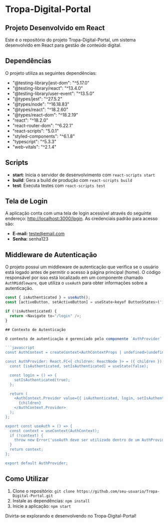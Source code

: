 # Tropa-Digital-Portal

## Projeto Desenvolvido em React

Este é o repositório do projeto Tropa-Digital-Portal, um sistema desenvolvido em React para gestão de conteúdo digital.

## Dependências

O projeto utiliza as seguintes dependências:

- "@testing-library/jest-dom": "^5.17.0"
- "@testing-library/react": "^13.4.0"
- "@testing-library/user-event": "^13.5.0"
- "@types/jest": "^27.5.2"
- "@types/node": "^16.18.83"
- "@types/react": "^18.2.60"
- "@types/react-dom": "^18.2.19"
- "react": "^18.2.0"
- "react-router-dom": "^6.22.1"
- "react-scripts": "5.0.1"
- "styled-components": "^6.1.8"
- "typescript": "^5.3.3"
- "web-vitals": "^2.1.4"

## Scripts

- **start**: Inicia o servidor de desenvolvimento com `react-scripts start`
- **build**: Gera a build de produção com `react-scripts build`
- **test**: Executa testes com `react-scripts test`

## Tela de Login

A aplicação conta com uma tela de login acessível através do seguinte endereço: [http://localhost:3000/login](http://localhost:3000/login). As credenciais padrão para acesso são:

- **E-mail:** teste@email.com
- **Senha:** senha123

## Middleware de Autenticação

O projeto possui um middleware de autenticação que verifica se o usuário está logado antes de permitir o acesso à página principal (home). O código responsável por isso está localizado em um componente chamado `AuthMiddleware`, que utiliza o `useAuth` para obter informações sobre a autenticação.

```javascript
const { isAuthenticated } = useAuth();
const [activeButton, setActiveButton] = useState<keyof ButtonStates>('inicio');

if (!isAuthenticated) {
  return <Navigate to="/login" />;
}

## Contexto de Autenticação

O contexto de autenticação é gerenciado pelo componente `AuthProvider`. Ele utiliza o `createContext` do React para prover informações sobre autenticação para toda a aplicação. O hook `useAuth` é disponibilizado para facilitar o acesso a essas informações em componentes específicos.

```javascript
const AuthContext = createContext<AuthContextProps | undefined>(undefined);

const AuthProvider: React.FC<{ children: ReactNode }> = ({ children }) => {
  const [isAuthenticated, setIsAuthenticated] = useState(false);

  const login = () => {
    setIsAuthenticated(true);
  };

  return (
    <AuthContext.Provider value={{ isAuthenticated, login, setIsAuthenticated }}>
      {children}
    </AuthContext.Provider>
  );
};

export const useAuth = () => {
  const context = useContext(AuthContext);
  if (!context) {
    throw new Error('useAuth deve ser utilizado dentro de um AuthProvider');
  }
  return context;
};

export default AuthProvider;
```
## Como Utilizar

1. Clone o repositório: `git clone https://github.com/seu-usuario/Tropa-Digital-Portal.git`
2. Instale as dependências: `npm install`
3. Inicie a aplicação: `npm start`

Divirta-se explorando e desenvolvendo no Tropa-Digital-Portal!
